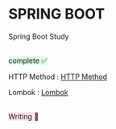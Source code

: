 # SPRING BOOT
Spring Boot Study

<br>
<span style="background-color:#DCFFE4">complete ✅ </span>

HTTP Method : [HTTP Method][HTTPlink]
 
[HTTPlink]: ./Basic/HTTP_Method/HTTP_Method.md

Lombok : [Lombok][Lomboklink]
 
[Lomboklink]: ./Basic/Lombok/Lombok.md

<br>
<span style="background-color:#FFE6E6">Writing 🤔 </span>
